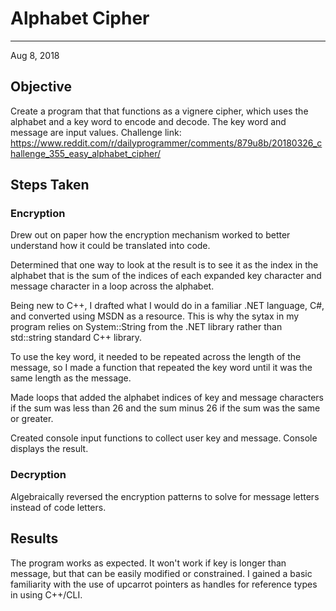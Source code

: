 # Alphabet Cipher

___
Aug 8, 2018

## Objective
Create a program that that functions as a vignere cipher, which uses the alphabet and a key word to encode and decode. The key word and message are input values. Challenge link:
https://www.reddit.com/r/dailyprogrammer/comments/879u8b/20180326_challenge_355_easy_alphabet_cipher/

## Steps Taken
### Encryption
Drew out on paper how the encryption mechanism worked to better understand how it could be translated into code.

Determined that one way to look at the result is to see it as the index in the alphabet that is the sum of the indices of each expanded key character and message character in a loop across the alphabet.

Being new to C++, I drafted what I would do in a familiar .NET language, C#, and converted using MSDN as a resource. This is why the sytax in my program relies on System::String from the .NET library rather than std::string standard C++ library. 

To use the key word, it needed to be repeated across the length of the message, so I made a function that repeated the key word until it was the same length as the message. 

Made loops that added the alphabet indices of key and message characters if the sum was less than 26 and the sum minus 26 if the sum was the same or greater.

Created console input functions to collect user key and message. Console displays the result.

### Decryption
Algebraically reversed the encryption patterns to solve for message letters instead of code letters.

## Results
The program works as expected. 
It won't work if key is longer than message, but that can be easily modified or constrained.
I gained a basic familiarity with the use of upcarrot pointers as handles for reference types in using C++/CLI.
